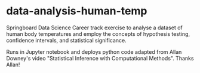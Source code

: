 # data-analysis-human-temp
Springboard Data Science Career track exercise to analyse a dataset of human body temperatures 
and employ the concepts of hypothesis testing, confidence intervals, and statistical significance. 

Runs in Jupyter notebook and deploys python code adapted from Allan Downey's video 
"Statistical Inference with Computational Methods". Thanks Allan!


